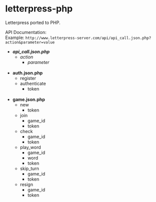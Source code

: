 letterpress-php
===============

Letterpress ported to PHP.

API Documentation:
<br/>
Example:
`http://www.letterpress-server.com/api/api_call.json.php?action&parameter=value`
- __*api_call.json.php*__
	- _action_
		- _parameter_
<br/><br/>
- __auth.json.php__
	- register
	- authenticate
		- token
<br/><br/>
- __game.json.php__
	- new
		- token
	- join
		- game_id
		- token
	- check	
		- game_id
		- token
	- play_word
		- game_id
		- word
		- token
	- skip_turn
		- game_id
		- token
	- resign
		- game_id
		- token
